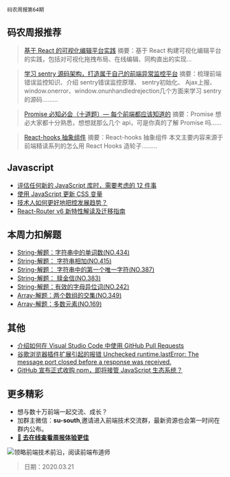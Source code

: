 `码农周报第64期`

码农周报推荐
-------

> [基于 React 的可视化编辑平台实践](https://mp.weixin.qq.com/s/ia2IRq4Q31ohQRhRBgDZ2g)
> 摘要：基于 React 构建可视化编辑平台的实践，包括对可视化拖拽布局、在线编辑、同构直出的实现…

> [学习 sentry 源码架构，打造属于自己的前端异常监控平台](https://mp.weixin.qq.com/s/LVByd_6zvyx-IsBuNa74Dg)
> 摘要：梳理前端错误监控知识、介绍 sentry错误监控原理、 sentry初始化、 Ajax上报、 window.onerror、window.onunhandledrejection几个方面来学习 sentry的源码………

> [Promise 必知必会（十道题）— 每个前端都应该知道的](https://www.javascriptc.com/3674.html)
> 摘要：Promise 想必大家都十分熟悉，想想就那么几个 api，可是你真的了解 Promise 吗……

> [React-hooks 抽象组件](https://www.javascriptc.com/3235.html)
> 摘要：React-hooks 抽象组件 本文主要内容来源于前端精读系列的怎么用 React Hooks 造轮子………


Javascript
-------

+ [评估任何新的 JavaScript 库时，需要考虑的 12 件事](https://javascriptweekly.com/link/52876/web)
+ [使用 JavaScript 更新 CSS 变量](https://javascriptweekly.com/link/52890/web)
+ [技术人如何更好地把控发展趋势？](https://www.infoq.cn/article/DpZqcqOfcMpYWsiRCC3L)
+ [React-Router v6 新特性解读及迁移指南](https://mp.weixin.qq.com/s/HQ0dgLIGoq1c4l26MMdALQ)


本周力扣解题
-------
+ [String-解题：字符串中的单词数(NO.434)](https://github.com/meibin08/free-programming-books/issues/77)
+ [String-解题： 字符串相加(NO.415) ](https://github.com/meibin08/free-programming-books/issues/76)
+ [String-解题： 字符串中的第一个唯一字符(NO.387) ](https://github.com/meibin08/free-programming-books/issues/75)
+ [String-解题： 赎金信(NO.383) ](https://github.com/meibin08/free-programming-books/issues/74)
+ [String-解题：有效的字母异位词(NO.242) ](https://github.com/meibin08/free-programming-books/issues/72)
+ [Array-解题：两个数组的交集(NO.349) ](https://github.com/meibin08/free-programming-books/issues/73)
+ [Array-解题：多数元素(NO.169)  ](https://github.com/meibin08/free-programming-books/issues/71)

其他
-------
+ [介绍如何在 Visual Studio Code 中使用 GitHub Pull Requests](https://javascriptweekly.com/link/52892/web)
+ [谷歌浏览器插件扩展引起的报错 Unchecked runtime.lastError: The message port closed before a response was received.](https://www.javascriptc.com/2772.html)
+ [GitHub 宣布正式收购 npm，即将接管 JavaScript 生态系统？](https://segmentfault.com/a/1190000022042739)

更多精彩
-------
+ 想与数十万前端一起交流、成长？
+ 加群主微信：**su-south**,邀请进入前端技术交流群，最新资源也会第一时间在群内公布。
+ **[:lollipop: 去在线查看周报体验更佳](https://www.javascriptc.com/category/javascript-weekly)**

![领略前端技术前沿，阅读前端布道师](https://user-images.githubusercontent.com/18324563/100540104-2b5d5a00-3276-11eb-90b4-1a8d6a4444b8.png)



> 日期：2020.03.21
